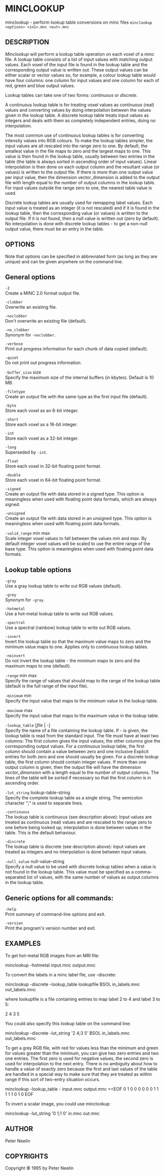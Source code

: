 # MINCLOOKUP

minclookup - perform lookup table conversions on minc files
`minclookup <options> <in1>.mnc <out>.mnc`

## DESCRIPTION

*Minclookup* will perform a lookup table operation on each voxel of a minc file. A lookup table consists of a list of input values with matching output values. Each voxel of the input file is found in the lookup table and the corresponding output value is written out. These output values can be either scalar or vector values so, for example, a colour lookup table would have four columns: one column for input values and one column for each of red, green and blue output values.

Lookup tables can take one of two forms: *continuous* or *discrete*.

A continuous lookup table is for treating voxel values as continuous (real) values and converting values by doing interpolation between the values given in the lookup table. A discrete lookup table treats input values as integers and deals with them as completely independent entries, doing no interpolation.

The most common use of continuous lookup tables is for converting intensity values into RGB colours. To make the lookup tables simpler, the input values are all rescaled into the range zero to one. By default, the smallest value in the file maps to zero and the largest maps to one. This value is then found in the lookup table, usually between two entries in the table (the table is always sorted in ascending order of input values). Linear interpolation is then done on each output column and the resultant value (or values) is written to the output file. If there is more than one output value per input value, then the dimension vector\_dimension is added to the output file with length equal to the number of output columns in the lookup table. For input values outside the range zero to one, the nearest table value is used.

Discrete lookup tables are usually used for remapping label values. Each input value is treated as an integer (it is not rescaled) and if it is found in the lookup table, then the corresponding value (or values) is written to the output file. If it is not found, then a null value is written out (zero by default). No interpolation is done with discrete lookup tables - to get a non-null output value, there must be an entry in the table.

## OPTIONS

Note that options can be specified in abbreviated form (as long as they are unique) and can be given anywhere on the command line.

## General options

`-2`  
Create a MINC 2.0 format output file.

`-clobber`  
Overwrite an existing file.

`-noclobber`  
Don't overwrite an existing file (default).

`-no_clobber`  
Synonym for `-noclobber`.

`-verbose`  
Print out progress information for each chunk of data copied (default).

`-quiet`  
Do not print out progress information.

`-buffer_size` size  
Specify the maximum size of the internal buffers (in kbytes). Default is 10 MB.

`-filetype`  
Create an output file with the same type as the first input file (default).

`-byte`  
Store each voxel as an 8-bit integer.

`-short`  
Store each voxel as a 16-bit integer.

`-int`  
Store each voxel as a 32-bit integer.

`-long`  
Superseded by `-int`.

`-float`  
Store each voxel in 32-bit floating point format.

`-double`  
Store each voxel in 64-bit floating point format.

`-signed`  
Create an output file with data stored in a signed type. This option is meaningless when used with floating point data formats, which are always signed.

`-unsigned`  
Create an output file with data stored in an unsigned type. This option is meaningless when used with floating point data formats.

`-valid_range` min max  
Scale integer voxel values to fall between the values *min* and *max*. By default integer voxel values will be scaled to use the entire range of the base type. This option is meaningless when used with floating point data formats.

## Lookup table options

`-gray`  
Use a gray lookup table to write out RGB values (default).

`-grey`  
Synonym for `-gray`.

`-hotmetal`  
Use a hot-metal lookup table to write out RGB values.

`-spectral`  
Use a spectral (rainbow) lookup table to write out RGB values.

`-invert`  
Invert the lookup table so that the maximum value maps to zero and the minimum value maps to one. Applies only to continuous lookup tables.

`-noinvert`  
Do not invert the lookup table - the minimum maps to zero and the maximum maps to one (default).

`-range` min max  
Specify the range of values that should map to the range of the lookup table (default is the full range of the input file).

`-minimum` min  
Specify the input value that maps to the minimum value in the lookup table.

`-maximum` max  
Specify the input value that maps to the maximum value in the lookup table.

`-lookup_table` \[*file* | *-*\]  
Specify the name of a file containing the lookup table. If *-* is given, the lookup table is read from the standard input. The file must have at least two columns: The first column gives the input values; the other columns give the corresponding output values. For a continuous lookup table, the first column should contain a value between zero and one inclusive Explicit entries for both zero and one should usually be given. For a discrete lookup table, the first column should contain integer values. If more than one output column is given, then the output file will have the dimension *vector\_dimension* with a length equal to the number of output columns. The lines of the table will be sorted if necessary so that the first column is in ascending order.

`-lut_string` lookup-table-string  
Specify the complete lookup table as a single string. The semicolon character ";" is used to separate lines.

`-continuous`  
The lookup table is continuous (see description above): Input values are treated as continuous (real) values and are rescaled to the range zero to one before being looked up; interpolation is done between values in the table. This is the default behaviour.

`-discrete`  
The lookup table is discrete (see description above): Input values are treated as integers and no interpolation is done between input values.

`-null_value` null-value-string  
Specify a null value to be used with discrete lookup tables when a value is not found in the lookup table. This value must be specified as a comma-separated list of values, with the same number of values as output columns in the lookup table.

## Generic options for all commands:

`-help`  
Print summary of command-line options and exit.

`-version`  
Print the program's version number and exit.

## EXAMPLES

To get hot-metal RGB images from an MRI file:

minclookup -hotmetal input.mnc output.mnc

To convert the labels in a minc label file, use -discrete:

minclookup -discrete -lookup\_table lookupfile BSOL in\_labels.mnc out\_labels.mnc

where lookupfile is a file containing entries to map label 2 to 4 and label 3 to 5:

2 4 3 5

You could also specify this lookup table on the command line:

minclookup -discrete -lut\_string '2 4;3 5' BSOL in\_labels.mnc out\_labels.mnc

To get a grey RGB file, with red for values less than the minimum and green for values greater than the minimum, you can give two zero entries and two one entries. The first zero is used for negative values, the second zero is used for interpolation to the next entry. There is no ambiguity about how to handle a value of exactly zero because the first and last values of the table are handled in a special way to make sure that they are treated as within range if this sort of two-entry situation occurs.

minclookup -lookup\_table - input.mnc output.mnc <<EOF 0 1 0 0 0 0 0 0 1 1 1 1 1 0 1 0 EOF

To invert a scalar image, you could use minclookup:

minclookup -lut\_string '0 1;1 0' in.mnc out.mnc

## AUTHOR

Peter Neelin

## COPYRIGHTS

Copyright © 1995 by Peter Neelin
